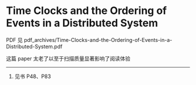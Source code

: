 # Time Clocks and the Ordering of Events in a Distributed System

PDF 见 pdf_archives/Time-Clocks-and-the-Ordering-of-Events-in-a-Distributed-System.pdf

这篇 paper 太老了以至于扫描质量显著影响了阅读体验

---
1. 见书 P48、P83
